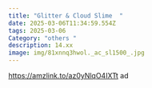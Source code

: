 ```yaml
---
title: "Glitter & Cloud Slime  "
date: 2025-03-06T11:34:59.554Z
tags: 2025-03-06
Category: "others "
description: 14.xx
image: img/81xnnq3hwol._ac_sl1500_.jpg
---
```

<!--StartFragment-->

https://amzlink.to/az0yNlqO4IXTt ad

<!--EndFragment-->